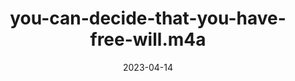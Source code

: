 ---
title: "you-can-decide-that-you-have-free-will.m4a"
type: spoken
spoken: "/assets/spoken/you-can-decide-that-you-have-free-will.m4a/you-can-decide-that-you-have-free-will.m4a"
date: 2023-04-14
tags:
  - free will
---